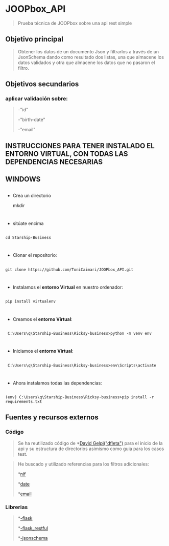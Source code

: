 # JOOPbox_API

> Prueba técnica de JOOPbox sobre una api rest simple

## Objetivo principal

> Obtener los datos de un documento Json y filtrarlos a través de un JsonSchema dando como resultado
> dos listas, una que almacene los datos validados y otra que almacene los datos que no pasaron el filtro.

## Objetivos secundarios

### aplicar validación sobre:

> -"id"
>
> -"birth-date"
>
> -"email"

## **INSTRUCCIONES PARA TENER INSTALADO EL ENTORNO VIRTUAL, CON TODAS LAS DEPENDENCIAS NECESARIAS**

## WINDOWS

##

- Crea un directorio

  mkdir <name>

##

#

- sitúate encima

##

    cd Starship-Business

#

- Clonar el repositorio:

##

    git clone https://github.com/ToniCaimari/JOOPbox_API.git

#

- Instalamos el **entorno Virtual** en nuestro ordenador:

##

    pip install virtualenv

#

- Creamos el **entorno Virtual**:

##

     C:\Users\q\Starship-Business\Ricksy-business>python -m venv env

#

- Iniciamos el **entorno Virtual**:

##

     C:\Users\q\Starship-Business\Ricksy-business>env\Scripts\activate

#

- Ahora instalamos todas las dependencias:

##

    (env) C:\Users\q\Starship-Business\Ricksy-business>pip install -r requirements.txt

## Fuentes y recursos externos

### Código

> Se ha reutilizado código de \*[David Gelpi("dfleta")](https://github.com/dfleta/flask-rest-ci-boilerplate) para el inicio de la api y su estructura de directorios
> asimismo como guia para los casos test.

> He buscado y utilizado referencias para los filtros adicionales:
>
> \*[nif](https://discusionesconmipadre.wordpress.com/2010/10/19/comprobar-nif-con-python/)
>
> \*[date](https://www.kite.com/python/answers/how-to-validate-a-date-string-format-in-python#)
>
> \*[email](https://www.geeksforgeeks.org/check-if-email-address-valid-or-not-in-python/)

### Librerias

> \*[-flask](https://flask.palletsprojects.com/en/1.1.x/installation/)
>
> \*[-flask_restful](https://flask-restful.readthedocs.io/en/latest/installation.html)
>
> \*[-jsonschema](https://pypi.org/project/jsonschema/)
